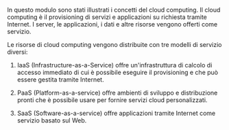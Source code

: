 
In questo modulo sono stati illustrati i concetti del cloud computing. Il cloud computing è il provisioning di servizi e applicazioni su richiesta tramite Internet. I server, le applicazioni, i dati e altre risorse vengono offerti come servizio. 

Le risorse di cloud computing vengono distribuite con tre modelli di servizio diversi:

1. IaaS (Infrastructure-as-a-Service) offre un'infrastruttura di calcolo di accesso immediato di cui è possibile eseguire il provisioning e che può essere gestita tramite Internet.

2. PaaS (Platform-as-a-service) offre ambienti di sviluppo e distribuzione pronti che è possibile usare per fornire servizi cloud personalizzati.

3. SaaS (Software-as-a-service) offre applicazioni tramite Internet come servizio basato sul Web.
